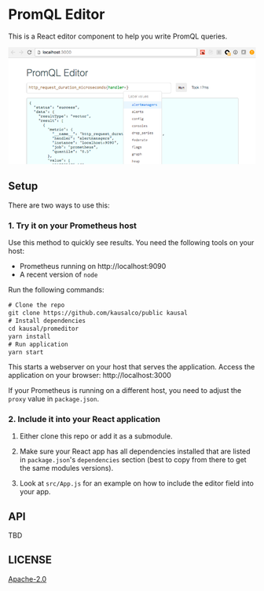 # PromQL Editor

This is a React editor component to help you write PromQL queries.

![Screenshot](screenshot.png?raw=true)

## Setup

There are two ways to use this:

### 1. Try it on your Prometheus host

Use this method to quickly see results.
You need the following tools on your host:

* Prometheus running on http://localhost:9090
* A recent version of `node`

Run the following commands:

```
# Clone the repo
git clone https://github.com/kausalco/public kausal
# Install dependencies
cd kausal/promeditor
yarn install
# Run application
yarn start
```

This starts a webserver on your host that serves the application.
Access the application on your browser: http://localhost:3000

If your Prometheus is running on a different host, you need to adjust the `proxy` value in `package.json`.


### 2. Include it into your React application

1. Either clone this repo or add it as a submodule.

2. Make sure your React app has all dependencies installed that are listed in `package.json`'s `dependencies` section (best to copy from there to get the same modules versions).

3. Look at `src/App.js` for an example on how to include the editor field into your app.

## API

TBD

## LICENSE

[Apache-2.0](LICENSE)
